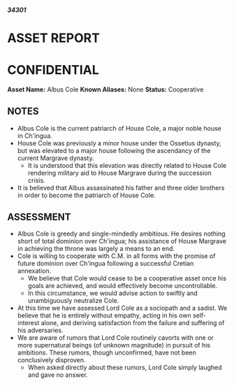##### 34301

# ASSET REPORT

# CONFIDENTIAL

**Asset Name:** Albus Cole
**Known Aliases:** None
**Status:** Cooperative

## NOTES
- Albus Cole is the current patriarch of House Cole, a major noble house in Ch'ingua.
- House Cole was previously a minor house under the Ossetius dynasty, but was elevated to a major house following the ascendancy of the current Margrave dynasty. 
	- It is understood that this elevation was directly related to House Cole rendering military aid to House Margrave during the succession crisis.
- It is believed that Albus assassinated his father and three older brothers in order to become the patriarch of House Cole. 

## ASSESSMENT
- Albus Cole is greedy and single-mindedly ambitious. He desires nothing short of total dominion over Ch'ingua; his assistance of House Margrave in achieving the throne was largely a means to an end.
- Cole is willing to cooperate with C.M. in all forms with the promise of future dominion over Ch'ingua following a successful Cretian annexation.
	- We believe that Cole would cease to be a cooperative asset once his goals are achieved, and would effectively become uncontrollable.
	- In this circumstance, we would advise action to swiftly and unambiguously neutralize Cole. 
- At this time we have assessed Lord Cole as a sociopath and a sadist. We believe that he is entirely without empathy, acting in his own self-interest alone, and deriving satisfaction from the failure and suffering of his adversaries. 
- We are aware of rumors that Lord Cole routinely cavorts with one or more supernatural beings (of unknown magnitude) in pursuit of his ambitions. These rumors, though unconfirmed, have not been conclusively disproven. 
	- When asked directly about these rumors, Lord Cole simply laughed and gave no answer.